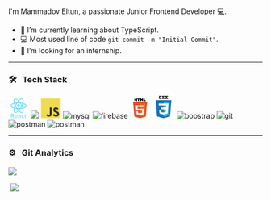 I'm Mammadov Eltun, a passionate Junior Frontend Developer 💻.

<!-- TODO: Add last video link -->

- :seedling: I’m currently learning about TypeScript.
- :computer: Most used line of code `git commit -m "Initial Commit"`.
- 🤔 I’m looking for an internship.

<hr>

### 🛠 &nbsp; Tech Stack

<img src="https://raw.githubusercontent.com/devicons/devicon/master/icons/react/react-original-wordmark.svg" width=40>  <img src="https://www.vectorlogo.zone/logos/java/java-vertical.svg" width="40"> <img src="https://raw.githubusercontent.com/devicons/devicon/master/icons/javascript/javascript-original.svg" width="40"> <img src="https://www.vectorlogo.zone/logos/mysql/mysql-ar21.svg" alt="mysql" width="40"> <img src="https://www.vectorlogo.zone/logos/firebase/firebase-icon.svg" alt="firebase" width="40"> <img src="https://raw.githubusercontent.com/devicons/devicon/master/icons/html5/html5-original-wordmark.svg" alt="html5" width="40">  <img src="https://raw.githubusercontent.com/devicons/devicon/master/icons/css3/css3-original-wordmark.svg" alt="css3" width="45" height="45"/>  <img src="https://www.vectorlogo.zone/logos/getbootstrap/getbootstrap-icon.svg" alt="boostrap" width="40">  <img src="https://www.vectorlogo.zone/logos/git-scm/git-scm-icon.svg" alt="git" width="40"> <img src="https://www.vectorlogo.zone/logos/getpostman/getpostman-icon.svg" alt="postman" width="40">  <img src="https://www.vectorlogo.zone/logos/visualstudio_code/visualstudio_code-icon.svg" alt="postman" width="40"> 

<hr>

### ⚙️ &nbsp; Git Analytics
 
<p><img align="center" style= 'text-align : 'center'' src="https://github-readme-stats.vercel.app/api?username=emammad22&theme=dark&show_icons=true" /></p>
<p>&nbsp;<img align="center" src="https://github-readme-stats.vercel.app/api/top-langs/?username=emammad22&theme=dark&layout=compact" width="410" /></p>

